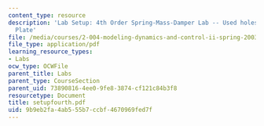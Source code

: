```yaml
---
content_type: resource
description: 'Lab Setup: 4th Order Spring-Mass-Damper Lab -- Used holes in the Optical
  Plate'
file: /media/courses/2-004-modeling-dynamics-and-control-ii-spring-2003/9b9eb2fa4ab555b7ccbf4670969fed7f_setupfourth.pdf
file_type: application/pdf
learning_resource_types:
- Labs
ocw_type: OCWFile
parent_title: Labs
parent_type: CourseSection
parent_uid: 73890816-4ee0-9fe8-3874-cf121c84b3f8
resourcetype: Document
title: setupfourth.pdf
uid: 9b9eb2fa-4ab5-55b7-ccbf-4670969fed7f
---
```

